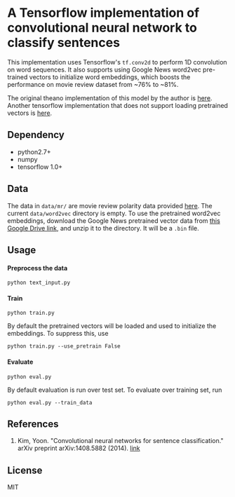 A Tensorflow implementation of convolutional neural network to classify sentences
=========
This implementation uses Tensorflow's `tf.conv2d` to perform 1D convolution on word sequences. It also supports using Google News word2vec pre-trained vectors to initialize word embeddings, which boosts the performance on movie review dataset from ~76% to ~81%.

The original theano implementation of this model by the author is [here](https://github.com/yoonkim/CNN_sentence). Another tensorflow implementation that does not support loading pretrained vectors is [here](https://github.com/dennybritz/cnn-text-classification-tf).

## Dependency

- python2.7+
- numpy
- tensorflow 1.0+

## Data

The data in `data/mr/` are movie review polarity data provided [here](http://www.cs.cornell.edu/people/pabo/movie-review-data/). The current `data/word2vec` directory is empty. To use the pretrained word2vec embeddings, download the Google News pretrained vector data from [this Google Drive link](https://drive.google.com/file/d/0B7XkCwpI5KDYNlNUTTlSS21pQmM/edit), and unzip it to the directory. It will be a `.bin` file.

## Usage

#### Preprocess the data

    python text_input.py

#### Train

    python train.py

By default the pretrained vectors will be loaded and used to initialize the embeddings. To suppress this, use

    python train.py --use_pretrain False

#### Evaluate

    python eval.py

By default evaluation is run over test set. To evaluate over training set, run

    python eval.py --train_data

## References

1. Kim, Yoon. "Convolutional neural networks for sentence classification." arXiv preprint arXiv:1408.5882 (2014). [link](http://arxiv.org/abs/1408.5882)

## License

MIT
